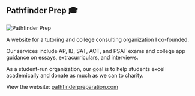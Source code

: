 ## Pathfinder Prep 🎓

![Pathfinder Prep](https://user-images.githubusercontent.com/17105490/121658937-a6d66a00-ca56-11eb-8e68-4fbd2cd8b2c5.jpg)

A website for a tutoring and college consulting organization I co-founded. 

Our services include AP, IB, SAT, ACT, and PSAT exams and college app guidance on essays, extracurriculars, and interviews.

As a student-run organization, our goal is to help students excel academically and donate as much as we can to charity.

View the website: [pathfinderpreparation.com](https://pathfinderpreparation.com/)
